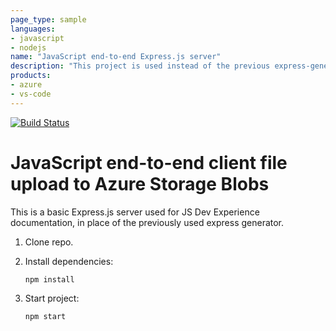 ```yaml
---
page_type: sample
languages:
- javascript
- nodejs
name: "JavaScript end-to-end Express.js server"
description: "This project is used instead of the previous express-generator."
products:
- azure
- vs-code
---
```


[![Build Status](https://dev.azure.com/FPIVision/pipeline_intro/_apis/build/status/ABueter.js-e2e-express-server?branchName=main)](https://dev.azure.com/FPIVision/pipeline_intro/_build/latest?definitionId=1&branchName=main)

# JavaScript end-to-end client file upload to Azure Storage Blobs

This is a basic Express.js server used for JS Dev Experience documentation, in place of the previously used express generator. 

1. Clone repo.

1. Install dependencies: 

    ```bash
    npm install
    ```

1. Start project: 

    ```bash
    npm start
    ```
